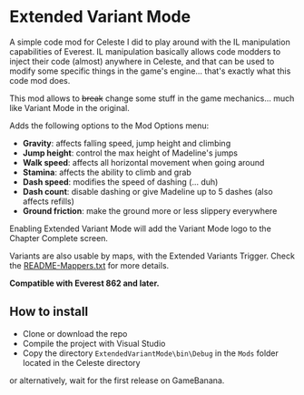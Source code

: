 # Extended Variant Mode

A simple code mod for Celeste I did to play around with the IL manipulation capabilities of Everest. 
IL manipulation basically allows code modders to inject their code (almost) anywhere in Celeste, and that can be used to modify some specific things in the game's engine... that's exactly what this code mod does.

This mod allows to ~~break~~ change some stuff in the game mechanics... much like Variant Mode in the original.

Adds the following options to the Mod Options menu:
* **Gravity**: affects falling speed, jump height and climbing
* **Jump height**: control the max height of Madeline's jumps
* **Walk speed**: affects all horizontal movement when going around
* **Stamina**: affects the ability to climb and grab
* **Dash speed**: modifies the speed of dashing (... duh)
* **Dash count**: disable dashing or give Madeline up to 5 dashes (also affects refills)
* **Ground friction**: make the ground more or less slippery everywhere

Enabling Extended Variant Mode will add the Variant Mode logo to the Chapter Complete screen.

Variants are also usable by maps, with the Extended Variants Trigger. Check the [README-Mappers.txt](ExtendedVariantMode/README-Mappers.txt) for more details.

**Compatible with Everest 862 and later.**

## How to install

* Clone or download the repo
* Compile the project with Visual Studio
* Copy the directory `ExtendedVariantMode\bin\Debug` in the `Mods` folder located in the Celeste directory

or alternatively, wait for the first release on GameBanana.
